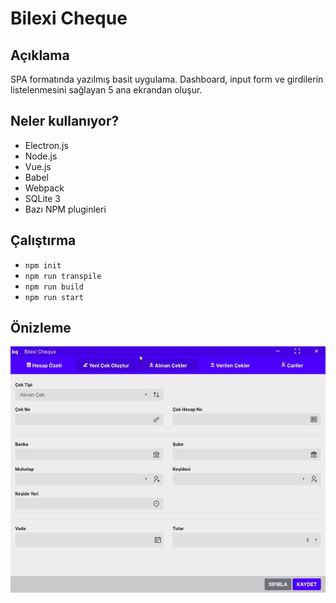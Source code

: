 # Bilexi Cheque
## Açıklama
SPA formatında yazılmış basit uygulama. Dashboard, input form ve girdilerin listelenmesini sağlayan 5 ana ekrandan oluşur. 
## Neler kullanıyor?
* Electron.js
* Node.js
* Vue.js
* Babel
* Webpack
* SQLite 3
*  Bazı NPM pluginleri

## Çalıştırma

 * `npm init`  
 * `npm run transpile` 
 * `npm run build`  
 * `npm run start`  
 

## Önizleme
![](bilexi1.gif)

